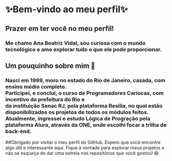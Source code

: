 # ✨Bem-vindo ao meu perfil✨


<!--
**AnaBia13/AnaBia13** is a ✨ _special_ ✨ repository because its `README.md` (this file) appears on your GitHub profile.

Here are some ideas to get you started:

- 🔭 I’m currently working on ...
- 🌱 I’m currently learning ...
- 👯 I’m looking to collaborate on ...
- 🤔 I’m looking for help with ...
- 💬 Ask me about ...
- 📫 How to reach me: ...
- 😄 Pronouns: ...
- ⚡ Fun fact: ...
-->
 
 ## Prazer em ter você no meu perfil!
 
 ### Me chamo Ana Beatriz Vidal, sou curiosa com o mundo tecnológico e amo explorar tudo o que ele pode proporcionar.
 
 ## Um pouquinho sobre mim 💬
 
 ### Nasci em 1999, moro no estado do Rio de Janeiro, casada, com ensino médio completo. <br>Participei, e concluí, o curso de Programadores Cariocas, com incentivo da prefeitura do Rio e  <br>da instituição Senac RJ, pela plataforma Resilia, no qual estão disponibilizados os projetos de todos os módulos feitos. <br> Atualmente, ingressei e estudo Lógica de Progração pela plataforma Alura, através da ONE, onde escolhi focar a trilha de back-end.
 
 ##Obrigado por visitar o meu perfil do GitHub. Espero que você encontre algo útil e interessante aqui. Fique à vontade para explorar meus projetos e não se esqueça de dar uma estrela nos repositórios que você gostou! 😄
